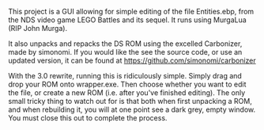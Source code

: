 This project is a GUI allowing for simple editing of the file Entities.ebp, from the NDS video game
LEGO Battles and its sequel. It runs using MurgaLua (RIP John Murga).

It also unpacks and repacks the DS ROM using the excelled Carbonizer, made by simonomi. If
you would like the see the source code, or use an updated version, it can be found at
https://github.com/simonomi/carbonizer

With the 3.0 rewrite, running this is ridiculously simple. Simply drag and drop your ROM onto
wrapper.exe. Then choose whether you want to edit the file, or create a new ROM (i.e. after
you've finished editing). The only small tricky thing to watch out for is that both when
first unpacking a ROM, and when rebuilding it, you will at one point see a dark grey, empty
window. You must close this out to complete the process.